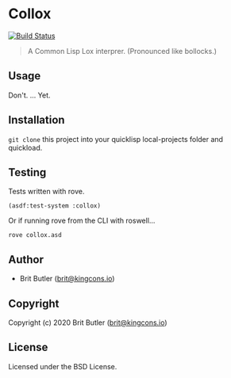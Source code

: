 # Collox

[![Build Status](https://travis-ci.org/kingcons/collox.svg?branch=master)](https://travis-ci.org/kingcons/collox)

> A Common Lisp Lox interprer. (Pronounced like bollocks.)

## Usage

Don't. ... Yet.

## Installation

`git clone` this project into your quicklisp local-projects folder and quickload.

## Testing

Tests written with rove.

```
(asdf:test-system :collox)
```

Or if running rove from the CLI with roswell...

````
rove collox.asd
````

## Author

* Brit Butler (brit@kingcons.io)

## Copyright

Copyright (c) 2020 Brit Butler (brit@kingcons.io)

## License

Licensed under the BSD License.
